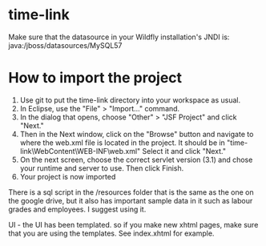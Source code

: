 # time-link
Make sure that the datasource in your Wildfly installation's JNDI is: java:/jboss/datasources/MySQL57

# How to import the project
1. Use git to put the time-link directory into your workspace as usual.
2. In Eclipse, use the "File" > "Import..." command.
3. In the dialog that opens, choose "Other" > "JSF Project" and click "Next."
4. Then in the Next window, click on the "Browse" button and navigate to where the web.xml file is located in the project.  It should be in "time-link\WebContent\WEB-INF\web.xml"  Select it and click "Next."
5. On the next screen, choose the correct servlet version (3.1) and chose your runtime and server to use.  Then click Finish.
6. Your project is now imported

There is a sql script in the /resources folder that is the same as the one on the google drive, but it also has important sample data in it such as labour grades and employees.  I suggest using it.


UI - the UI has been templated. so if you make new xhtml pages, make sure that you are using the templates. See index.xhtml for example.